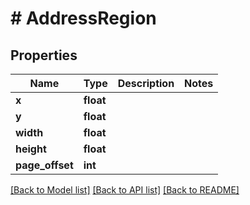 # # AddressRegion

## Properties

Name | Type | Description | Notes
------------ | ------------- | ------------- | -------------
**x** | **float** |  |
**y** | **float** |  |
**width** | **float** |  |
**height** | **float** |  |
**page_offset** | **int** |  |

[[Back to Model list]](../../README.md#models) [[Back to API list]](../../README.md#endpoints) [[Back to README]](../../README.md)
